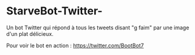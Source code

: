 # StarveBot-Twitter-
Un bot Twitter qui répond à tous les tweets disant "g faim" par une image d'un plat délicieux.

Pour voir le bot en action : https://twitter.com/BootBot7





